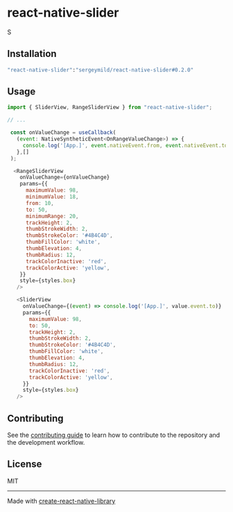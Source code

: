 # react-native-slider

S

## Installation

```sh
"react-native-slider":"sergeymild/react-native-slider#0.2.0"
```

## Usage

```js
import { SliderView, RangeSliderView } from "react-native-slider";

// ...

 const onValueChange = useCallback(
   (event: NativeSyntheticEvent<OnRangeValueChange>) => {
     console.log('[App.]', event.nativeEvent.from, event.nativeEvent.to);
   },[]
 );

  <RangeSliderView
    onValueChange={onValueChange}
    params={{
      maximumValue: 98,
      minimumValue: 18,
      from: 10,
      to: 50,
      minimumRange: 20,
      trackHeight: 2,
      thumbStrokeWidth: 2,
      thumbStrokeColor: '#4B4C4D',
      thumbFillColor: 'white',
      thumbElevation: 4,
      thumbRadius: 12,
      trackColorInactive: 'red',
      trackColorActive: 'yellow',
    }}
    style={styles.box}
   />

   <SliderView
     onValueChange={(event) => console.log('[App.]', value.event.to)}
     params={{
       maximumValue: 98,
       to: 50,
       trackHeight: 2,
       thumbStrokeWidth: 2,
       thumbStrokeColor: '#4B4C4D',
       thumbFillColor: 'white',
       thumbElevation: 4,
       thumbRadius: 12,
       trackColorInactive: 'red',
       trackColorActive: 'yellow',
     }}
     style={styles.box}
   />
```

## Contributing

See the [contributing guide](CONTRIBUTING.md) to learn how to contribute to the repository and the development workflow.

## License

MIT

---

Made with [create-react-native-library](https://github.com/callstack/react-native-builder-bob)
